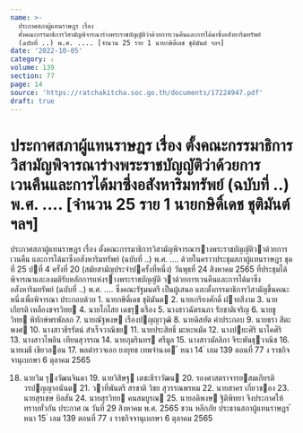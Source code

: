 ```yaml
---
name: >-
  ประกาศสภาผู้แทนราษฎร เรื่อง
  ตั้งคณะกรรมาธิการวิสามัญพิจารณาร่างพระราชบัญญัติว่าด้วยการเวนคืนและการได้มาซึ่งอสังหาริมทรัพย์
  (ฉบับที่ ..) พ.ศ. .... [จำนวน 25 ราย 1 นายกษิดิ์เดช ชุติมันต์ ฯลฯ]
date: '2022-10-05'
category: ง
volume: 139
section: 77
page: 14
source: 'https://ratchakitcha.soc.go.th/documents/17224947.pdf'
draft: true
---
```


# ประกาศสภาผู้แทนราษฎร เรื่อง ตั้งคณะกรรมาธิการวิสามัญพิจารณาร่างพระราชบัญญัติว่าด้วยการเวนคืนและการได้มาซึ่งอสังหาริมทรัพย์ (ฉบับที่ ..) พ.ศ. .... [จำนวน 25 ราย 1 นายกษิดิ์เดช ชุติมันต์ ฯลฯ]

ประกาศสภาผู้แทนราษฎร เรื่อง ตั้งคณะกรรมาธิการวิสามัญพิจารณารางพระราชบัญญัติวาด้วยการเวนคืน และการได้มาซึ่งอสังหาริมทรัพย์ (ฉบับที่ ..) พ.ศ. .... ด้วยในคราวประชุมสภาผู้แทนราษฎร ชุดที่ 25 ปที่ 4 ครั้งที่ 20 (สมัยสามัญประจําปครั้งที่หนึ่ง) วันพุธที่ 24 สิงหาคม 2565 ที่ประชุมได้พิจารณาและลงมติรับหลักการแห่งรางพระราชบัญญัติ วาด้วยการเวนคืนและการได้มาซึ่งอสังหาริมทรัพย์ (ฉบับที่ ..) พ.ศ. .... ซึ่งคณะรัฐมนตรี เป็นผู้เสนอ และตั้งกรรมาธิการวิสามัญขึ้นคณะหนึ่งเพื่อพิจารณา ประกอบด้วย 1. นายกษิดิ์เดช ชุติมันต 2. นายเกรียงศักดิ์ ฝายสีงาม 3. นายเกียรติ เหลืองขจรวิทย 4. นายโกไสย เดชรุงเรือง 5. นางสาวฉัตรนภา รักชาติเจริญ 6. นายชูวิทย พิทักษ์พรพัลลภ 7. นายณัฐพงษ เรืองปญญาวุฒิ 8. นายดิสทัต คําประกอบ 9. นายธรา สีตะพงศ 10. นางสาวธีรรัตน์ สําเร็จวาณิชย 11. นายประสิทธิ์ มะหะหมัด 12. นางปยะศิริ นาโคศิริ 13. นางสาวไพลิน เทียนสุวรรณ 14. นายภุมรินทร ศรีมูล 15. นางสาวมัลลิกา จิระพันธุวาณิช 16. นายเมธี เขียวออน 17. พลตํารวจเอก ยงยุทธ เทพจํานงค ้ หนา 14 ่ เลม 139 ตอนที่ 77 ง ราชกิจจานุเบกษา 6 ตุลาคม 2565

18. นายวิม รุงวัฒนจินดา 19. นายวิสิษฐ เตชะธีราวัฒน 20. รองศาสตราจารยสมเกียรติ วรปญญาอนันต 21. วาที่พันตรี สรชาติ วิชย สุวรรณพรหม 22. นายสาคร เกี่ยวของ 23. นายสุรเชษ บิลสัน 24. นายสุรวิทย คนสมบูรณ 25. นายอดิพงษ ฐิติพิทยา จึงประกาศให้ทราบทั่วกัน ประกาศ ณ วันที่ 29 สิงหาคม พ.ศ. 2565 ชวน หลีกภัย ประธานสภาผู้แทนราษฎร ้ หนา 15 ่ เลม 139 ตอนที่ 77 ง ราชกิจจานุเบกษา 6 ตุลาคม 2565
